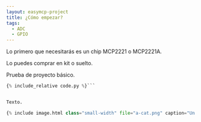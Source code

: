 ```yaml
---
layout: easymcp-project
title: ¿Cómo empezar?
tags:
  - ADC
  - GPIO
---
```


Lo primero que necesitarás es un chip MCP2221 o MCP2221A.

Lo puedes comprar en kit o suelto.



Prueba de proyecto básico.



```python
{% include_relative code.py %}```


Texto.

{% include image.html class="small-width" file="a-cat.png" caption="Un gato pequeño. Foto de Google." %}




